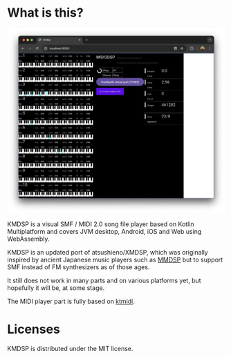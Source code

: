 # What is this?

![kmdsp sshot](docs/images/kmdsp-sshot.png)

KMDSP is a visual SMF / MIDI 2.0 song file player based on Kotlin Multiplatform and covers JVM desktop, Android, iOS and Web using WebAssembly.

KMDSP is an updated port of atsushieno/XMDSP, which was originally inspired by ancient Japanese music players such as [MMDSP](https://github.com/gaolay/MMDSP) but to support SMF instead of FM synthesizers as of those ages.

It still does not work in many parts and on various platforms yet, but hopefully it will be, at some stage.

The MIDI player part is fully based on [ktmidi](https://github.com/atsushieno/ktmidi).

# Licenses

KMDSP is distributed under the MIT license.

